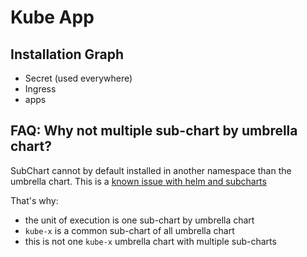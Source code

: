 # Kube App



## Installation Graph

* Secret (used everywhere)
* Ingress
* apps


## FAQ: Why not multiple sub-chart by umbrella chart?

SubChart cannot by default installed in another namespace than the umbrella chart.
This is a [known issue with helm and subcharts](https://github.com/helm/helm/issues/5358)

That's why:
* the unit of execution is one sub-chart by umbrella chart
* `kube-x` is a common sub-chart of all umbrella chart
* this is not one `kube-x` umbrella chart with multiple sub-charts 





